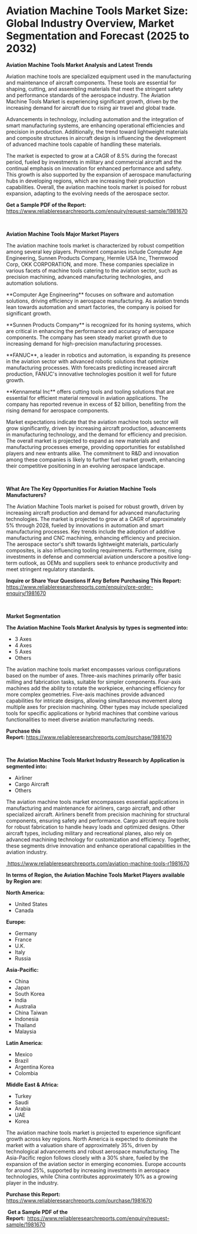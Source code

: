 <p><h1>Aviation Machine Tools Market Size: Global Industry Overview, Market Segmentation and Forecast (2025 to 2032)</h1></p><p><strong>Aviation Machine Tools Market Analysis and Latest Trends</strong></p>
<p><p>Aviation machine tools are specialized equipment used in the manufacturing and maintenance of aircraft components. These tools are essential for shaping, cutting, and assembling materials that meet the stringent safety and performance standards of the aerospace industry. The Aviation Machine Tools Market is experiencing significant growth, driven by the increasing demand for aircraft due to rising air travel and global trade. </p><p>Advancements in technology, including automation and the integration of smart manufacturing systems, are enhancing operational efficiencies and precision in production. Additionally, the trend toward lightweight materials and composite structures in aircraft design is influencing the development of advanced machine tools capable of handling these materials.</p><p>The market is expected to grow at a CAGR of 8.5% during the forecast period, fueled by investments in military and commercial aircraft and the continual emphasis on innovation for enhanced performance and safety. This growth is also supported by the expansion of aerospace manufacturing hubs in developing regions, which are increasing their production capabilities. Overall, the aviation machine tools market is poised for robust expansion, adapting to the evolving needs of the aerospace sector.</p></p>
<p><strong>Get a Sample PDF of the Report:&nbsp;</strong> <a href="https://www.reliableresearchreports.com/enquiry/request-sample/1981670?utm_campaign=2224&utm_medium=2&utm_source=Github&utm_content=ia&utm_term=12042025&utm_id=aviation-machine-tools">https://www.reliableresearchreports.com/enquiry/request-sample/1981670</a></p>
<p>&nbsp;</p>
<p><strong>Aviation Machine Tools Major Market Players</strong></p>
<p><p>The aviation machine tools market is characterized by robust competition among several key players. Prominent companies include Computer Age Engineering, Sunnen Products Company, Hermle USA Inc, Thermwood Corp, OKK CORPORATION, and more. These companies specialize in various facets of machine tools catering to the aviation sector, such as precision machining, advanced manufacturing technologies, and automation solutions.</p><p>**Computer Age Engineering** focuses on software and automation solutions, driving efficiency in aerospace manufacturing. As aviation trends lean towards automation and smart factories, the company is poised for significant growth. </p><p>**Sunnen Products Company** is recognized for its honing systems, which are critical in enhancing the performance and accuracy of aerospace components. The company has seen steady market growth due to increasing demand for high-precision manufacturing processes.</p><p>**FANUC**, a leader in robotics and automation, is expanding its presence in the aviation sector with advanced robotic solutions that optimize manufacturing processes. With forecasts predicting increased aircraft production, FANUC's innovative technologies position it well for future growth.</p><p>**Kennametal Inc** offers cutting tools and tooling solutions that are essential for efficient material removal in aviation applications. The company has reported revenue in excess of $2 billion, benefiting from the rising demand for aerospace components.</p><p>Market expectations indicate that the aviation machine tools sector will grow significantly, driven by increasing aircraft production, advancements in manufacturing technology, and the demand for efficiency and precision. The overall market is projected to expand as new materials and manufacturing processes emerge, providing opportunities for established players and new entrants alike. The commitment to R&D and innovation among these companies is likely to further fuel market growth, enhancing their competitive positioning in an evolving aerospace landscape.</p></p>
<p>&nbsp;</p>
<p><strong>What Are The Key Opportunities For Aviation Machine Tools Manufacturers?</strong></p>
<p><p>The Aviation Machine Tools market is poised for robust growth, driven by increasing aircraft production and demand for advanced manufacturing technologies. The market is projected to grow at a CAGR of approximately 5% through 2028, fueled by innovations in automation and smart manufacturing processes. Key trends include the adoption of additive manufacturing and CNC machining, enhancing efficiency and precision. The aerospace sector's shift towards lightweight materials, particularly composites, is also influencing tooling requirements. Furthermore, rising investments in defense and commercial aviation underscore a positive long-term outlook, as OEMs and suppliers seek to enhance productivity and meet stringent regulatory standards.</p></p>
<p><strong>Inquire or Share Your Questions If Any Before Purchasing This Report:</strong> <a href="https://www.reliableresearchreports.com/enquiry/pre-order-enquiry/1981670?utm_campaign=2224&utm_medium=2&utm_source=Github&utm_content=ia&utm_term=12042025&utm_id=aviation-machine-tools">https://www.reliableresearchreports.com/enquiry/pre-order-enquiry/1981670</a></p>
<p>&nbsp;</p>
<p><strong>Market Segmentation</strong></p>
<p><strong>The Aviation Machine Tools Market Analysis by types is segmented into:</strong></p>
<p><ul><li>3 Axes</li><li>4 Axes</li><li>5 Axes</li><li>Others</li></ul></p>
<p><p>The aviation machine tools market encompasses various configurations based on the number of axes. Three-axis machines primarily offer basic milling and fabrication tasks, suitable for simpler components. Four-axis machines add the ability to rotate the workpiece, enhancing efficiency for more complex geometries. Five-axis machines provide advanced capabilities for intricate designs, allowing simultaneous movement along multiple axes for precision machining. Other types may include specialized tools for specific applications or hybrid machines that combine various functionalities to meet diverse aviation manufacturing needs.</p></p>
<p><strong>Purchase this Report:&nbsp;</strong><a href="https://www.reliableresearchreports.com/purchase/1981670?utm_campaign=2224&utm_medium=2&utm_source=Github&utm_content=ia&utm_term=12042025&utm_id=aviation-machine-tools">https://www.reliableresearchreports.com/purchase/1981670</a></p>
<p>&nbsp;</p>
<p><strong>The Aviation Machine Tools Market Industry Research by Application is segmented into:</strong></p>
<p><ul><li>Airliner</li><li>Cargo Aircraft</li><li>Others</li></ul></p>
<p><p>The aviation machine tools market encompasses essential applications in manufacturing and maintenance for airliners, cargo aircraft, and other specialized aircraft. Airliners benefit from precision machining for structural components, ensuring safety and performance. Cargo aircraft require tools for robust fabrication to handle heavy loads and optimized designs. Other aircraft types, including military and recreational planes, also rely on advanced machining technology for customization and efficiency. Together, these segments drive innovation and enhance operational capabilities in the aviation industry.</p></p>
<p><a href="https://www.reliableresearchreports.com/aviation-machine-tools-r1981670?utm_campaign=2224&utm_medium=2&utm_source=Github&utm_content=ia&utm_term=12042025&utm_id=aviation-machine-tools">&nbsp;https://www.reliableresearchreports.com/aviation-machine-tools-r1981670</a></p>
<p><strong>In terms of Region, the Aviation Machine Tools Market Players available by Region are:</strong></p>
<p>
    <p> <strong> North America: </strong>
        <ul>
            <li>United States</li>
            <li>Canada</li>
        </ul>
        </p> 
    <p> <strong> Europe: </strong>
        <ul>
            <li>Germany</li>
            <li>France</li>
            <li>U.K.</li>
            <li>Italy</li>
            <li>Russia</li>
        </ul>
        </p> 
    <p> <strong> Asia-Pacific: </strong>
        <ul>
            <li>China</li>
            <li>Japan</li>
            <li>South Korea</li>
            <li>India</li>
            <li>Australia</li>
            <li>China Taiwan</li>
            <li>Indonesia</li>
            <li>Thailand</li>
            <li>Malaysia</li>
        </ul>
        </p> 
    <p> <strong> Latin America: </strong>
        <ul>
            <li>Mexico</li>
            <li>Brazil</li>
            <li>Argentina Korea</li>
            <li>Colombia</li>
        </ul>
        </p> 
    <p> <strong> Middle East & Africa: </strong>
        <ul>
            <li>Turkey</li>
            <li>Saudi</li>
            <li>Arabia</li>
            <li>UAE</li>
            <li>Korea</li>
        </ul>
    </p>
    </p>
<p><p>The aviation machine tools market is projected to experience significant growth across key regions. North America is expected to dominate the market with a valuation share of approximately 35%, driven by technological advancements and robust aerospace manufacturing. The Asia-Pacific region follows closely with a 30% share, fueled by the expansion of the aviation sector in emerging economies. Europe accounts for around 25%, supported by increasing investments in aerospace technologies, while China contributes approximately 10% as a growing player in the industry.</p></p>
<p><strong>Purchase this Report: </strong><a href="https://www.reliableresearchreports.com/purchase/1981670?utm_campaign=2224&utm_medium=2&utm_source=Github&utm_content=ia&utm_term=12042025&utm_id=aviation-machine-tools">https://www.reliableresearchreports.com/purchase/1981670</a></p>
<p>&nbsp;<strong>Get a Sample PDF of the Report:&nbsp;&nbsp;</strong><a href="https://www.reliableresearchreports.com/enquiry/request-sample/1981670?utm_campaign=2224&utm_medium=2&utm_source=Github&utm_content=ia&utm_term=12042025&utm_id=aviation-machine-tools">https://www.reliableresearchreports.com/enquiry/request-sample/1981670</a></p>
<p><strong></strong></p>
<p><p></p><p></p><p></p></p>